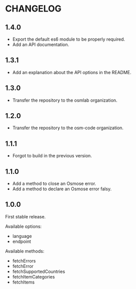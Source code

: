 # CHANGELOG

## 1.4.0

* Export the default es6 module to be properly required.
* Add an API documentation.

## 1.3.1

* Add an explanation about the API options in the README.

## 1.3.0

* Transfer the repository to the osmlab organization.

## 1.2.0

* Transfer the repository to the osm-code organization.

## 1.1.1

* Forgot to build in the previous version.

## 1.1.0

* Add a method to close an Osmose error.
* Add a method to declare an Osmose error falsy.

## 1.0.0

First stable release.

Available options:

* language
* endpoint

Available methods:

* fetchErrors
* fetchError
* fetchSupportedCountries
* fetchItemCategories
* fetchItems
